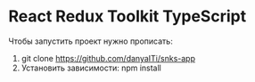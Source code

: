 # React Redux Toolkit TypeScript

Чтобы запустить проект нужно прописать:

1. git clone https://github.com/danyaITi/snks-app
2. Установить зависимости: npm install

